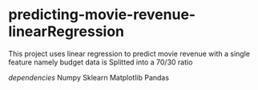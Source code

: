 # predicting-movie-revenue-linearRegression

This project uses linear regression to predict movie
revenue with a single feature namely budget data is
Splitted into a 70/30 ratio 

*dependencies*
Numpy
Sklearn
Matplotlib
Pandas
